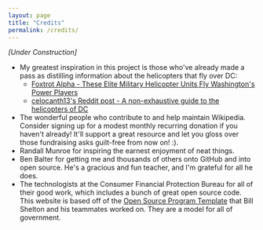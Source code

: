```yaml
---
layout: page
title: "Credits"
permalink: /credits/
---
```


_[Under Construction]_


* My greatest inspiration in this project is those who've already made a pass as distilling information about the helicopters that fly over DC: 
  * [Foxtrot Alpha - These Elite Military Helicopter Units Fly Washington's Power Players](https://foxtrotalpha.jalopnik.com/these-elite-military-helicopter-units-fly-washingtons-p-1704260996)
  * [celocanth13's Reddit post - A non-exhaustive guide to the helicopters of DC](https://www.reddit.com/r/washingtondc/comments/8u3erg/a_nonexhaustive_guide_to_the_helicopters_of_dc/)
* The wonderful people who contribute to and help maintain Wikipedia.  Consider signing up for a modest monthly recurring donation if you haven't already!  It'll support a great resource and let you gloss over those fundraising asks guilt-free from now on!  :). 
* Randall Munroe for inspiring the earnest enjoyment of neat things.  
* Ben Balter for getting me and thousands of others onto GitHub and into open source.  He's a gracious and fun teacher, and I'm grateful for all he does.  
* The technologists at the Consumer Financial Protection Bureau for all of their good work, which includes a bunch of great open source code.  This website is based off of the [Open Source Program Template](https://github.com/virtix/open-source-program-template/) that Bill Shelton and his teammates worked on.  They are a model for all of government.  
